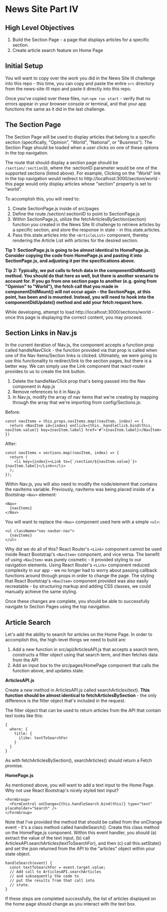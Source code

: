 # News Site Part IV

## High Level Objectives

 1. Build the Section Page - a page that displays articles for a specific section.
 2. Create article search feature on Home Page 

## Initial Setup

You will want to copy over the work you did in the News Site III challenge into this repo - this time, you can copy and paste the entire `src` directory from the news-site-III repo and paste it directly into this repo.

Once you've copied over these files, run ```npm run start``` - verify that no errors appear in your browser console or terminal, and that your app functions the same as it did in the last challenge.

## The Section Page
The Section Page will be used to display articles that belong to a specific section (specifically, "Opinion", "World", "National",  or "Business").  The Section Page should be loaded when a user clicks on one of these options in the top navigation.  

The route that should display a section page should be `/section/:sectionID`, where the :sectionID parameter would be one of the supported sections (listed above).  For example, Clicking on the "World" link in the top navigation would redirect to http://localhost:3000/section/world - this page would only display articles whose "section" property is set to "world".

To accomplish this, you will need to:

 1. Create SectionPage.js inside of src/pages
 2. Define the route /section/:sectionID to point to SectionPage.js
 3. Within SectionPage.js, utilize the fetchArticlesBySection(section) function you created in the News Site III challenge to retrieve articles by a specific section, and store the response in state - in this.state.articles.
 4. Pass this.state.articles into the `<ArticleList>` component, thereby rendering the Article List with articles for the desired section.

**Tip 1: SectionPage.js is going to be almost identical to HomePage.js.  Consider copying the code from HomePage.js and pasting it into SectionPage.js, and adjusting it per the specifications above.**

**Tip 2: Typically, we put calls to fetch data in the componentDidMount() method.  You should do that here as well, but there is another scenario to account for.  If you go from one section page to another (e.g. going from "Opinion" to "World"), the fetch call that you made in componentDidMount() will not occur again - the SectionPage, at this point, has been and is mounted.  Instead, you will need to hook into the componentDidUpdate() method and add your fetch request here.**

While developing, attempt to load http://localhost:3000/sections/world - once this page is displaying the correct content, you may proceed.

## Section Links in Nav.js

In the current iteration of Nav.js, the component accepts a function prop called handleNavClick - the function provided via that prop is called when one of the Nav Items/Section links is clicked.  Ultimately, we were going to use this functionality to redirect/link to the section pages, but there is a better way.  We can simply use the Link component that react-router provides to us to create the link button.

 1. Delete the handleNavClick prop that's being passed into the Nav component in App.js
 2. Remove references to it in Nav.js
 3. In Nav.js, modify the array of nav items that we're creating by mapping through the array that we're importing from config/Sections.js:

Before: 

    const navItems = this.props.navItems.map((navItem, index) => {
      return <NavItem id={index} onClick={this._handleClick.bind(this, navItem.value)} key={navItem.label} href='#'>{navItem.label}</NavItem>
    })

After:

    const navItems = sections.map((navItem, index) => {
      return (
        <li key={index}><Link to={`/section/${navItem.value}`}>{navItem.label}</Link></li>
      );
    });

Within Nav.js, you will also need to modify the node/element that contains the navItems variable.  Previously, navItems was being placed inside of a Bootstrap `<Nav>` element:

    <Nav>
      {navItems}  
    </Nav>

You will want to replace the `<Nav>` component used here with a simple `<ul>`:

    <ul className="nav navbar-nav">
      {navItems}
    </ul>

Why did we do all of this?  React Router's `<Link>` component cannot be used inside React Bootstrap's `<NavItem>` component, and vice versa.  The benefit of using `<NavItem>` was purely cosmetic - it provided styling to our navigation elements.  Using React Router's `<Link>` component reduced complexity in our app - we no longer had to worry about passing callback functions around through props in order to change the page.  The styling that React Bootstrap's `<NavItem>` component provided was also easily recreatable - by structuring markup and adding CSS classes, we could manually achieve the same styling.

Once these changes are complete, you should be able to successfully navigate to Section Pages using the top navigation.

## Article Search

Let's add the ability to search for articles on the Home Page.  In order to accomplish this, the high-level things we need to build are:

 1. Add a new function in src/api/ArticlesAPI.js that accepts a search term, constructs a filter object using that search term, and then fetches data from the API
 2. Add an input box to the src/pages/HomePage component that calls the function above, and updates state.

**ArticlesAPI.js**

Create a new method in ArticlesAPI.js called searchArticles(text).  **This function should be almost identical to fetchArticlesBySection** - the only difference is the filter object that's included in the request.

The filter object that can be used to return articles from the API that contain text looks like this:

    {
      where: {
        title: {
          ilike: textToSearchFor
        }
      }
    }

As with fetchArticlesBySection(), searchArticles() should return a Fetch promise.

**HomePage.js**

As mentioned above, you will want to add a text input to the Home Page.  Why not use React Bootstrap's nicely styled text input?  

    <FormGroup>
      <FormControl onChange={this.handleSearch.bind(this)} type="text" placeholder="Search" />
    </FormGroup>

Note that I've provided the method that should be called from the onChange event - it's a class method called handleSearch().  Create this class method on the HomePage.js component.  Within this event handler, you should (a) extract the value of the text input, (b) call ArticlesAPI.searchArticles(textToSearchFor), and then (c) call this.setState() and set the json returned from the API to the "articles" object within your state object.  

    handleSearch(event) {
      const textToSearchFor = event.target.value;
      // Add call to ArticlesAPI.searchArticles
      // and subsequently the code to 
      // put the results from that call into
      // state.
    }

If these steps are completed successfully, the list of articles displayed on the home page should change as you interact with the text box.
